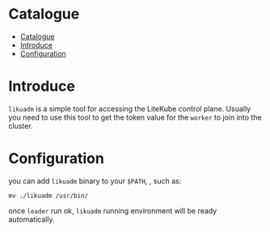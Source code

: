 # Catalogue

- [Catalogue](#catalogue)
- [Introduce](#introduce)
- [Configuration](#configuration)
# Introduce

`likuadm` is a simple tool for accessing the LiteKube control plane. Usually you need to use this tool to get the token value for the `worker` to join into the cluster.

# Configuration
you can add `likuadm` binary to your `$PATH`, , such as:

```shell
mv ./likuadm /usr/bin/
```

once `leader` run ok, `likuadm` running environment will be ready automatically.
